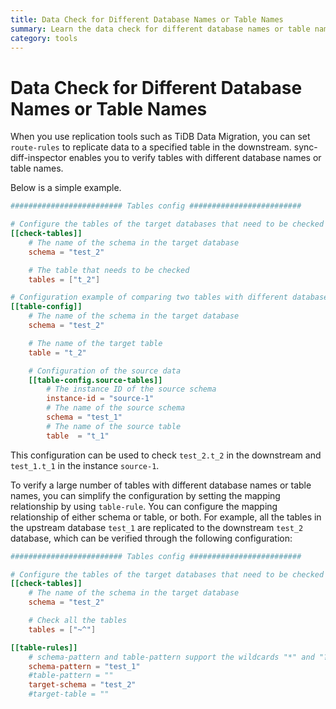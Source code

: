 ```yaml
---
title: Data Check for Different Database Names or Table Names
summary: Learn the data check for different database names or table names.
category: tools
---
```


# Data Check for Different Database Names or Table Names

When you use replication tools such as TiDB Data Migration, you can set `route-rules` to replicate data to a specified table in the downstream. sync-diff-inspector enables you to verify tables with different database names or table names.

Below is a simple example.

```toml
######################### Tables config #########################

# Configure the tables of the target databases that need to be checked
[[check-tables]]
    # The name of the schema in the target database
    schema = "test_2"

    # The table that needs to be checked
    tables = ["t_2"]

# Configuration example of comparing two tables with different database names and table names.
[[table-config]]
    # The name of the schema in the target database
    schema = "test_2"

    # The name of the target table
    table = "t_2"

    # Configuration of the source data
    [[table-config.source-tables]]
        # The instance ID of the source schema
        instance-id = "source-1"
        # The name of the source schema
        schema = "test_1"
        # The name of the source table
        table  = "t_1"
```

This configuration can be used to check `test_2.t_2` in the downstream and `test_1.t_1` in the instance `source-1`.

To verify a large number of tables with different database names or table names, you can simplify the configuration by setting the mapping relationship by using `table-rule`. You can configure the mapping relationship of either schema or table, or both. For example, all the tables in the upstream database `test_1` are replicated to the downstream `test_2` database, which can be verified through the following configuration:

```toml
######################### Tables config #########################

# Configure the tables of the target databases that need to be checked
[[check-tables]]
    # The name of the schema in the target database
    schema = "test_2"

    # Check all the tables
    tables = ["~^"]

[[table-rules]]
    # schema-pattern and table-pattern support the wildcards "*" and "?"
    schema-pattern = "test_1"
    #table-pattern = ""
    target-schema = "test_2"
    #target-table = ""
```
